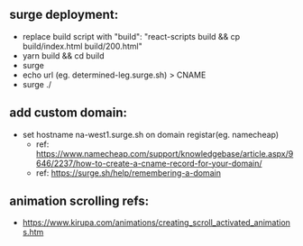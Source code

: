 ## surge deployment:

- replace build script with "build": "react-scripts build && cp build/index.html build/200.html"
- yarn build && cd build
- surge
- echo url (eg. determined-leg.surge.sh) > CNAME
- surge ./

## add custom domain:

- set hostname na-west1.surge.sh on domain registar(eg. namecheap)
  - ref: https://www.namecheap.com/support/knowledgebase/article.aspx/9646/2237/how-to-create-a-cname-record-for-your-domain/
  - ref: https://surge.sh/help/remembering-a-domain

## animation scrolling refs:

- https://www.kirupa.com/animations/creating_scroll_activated_animations.htm
